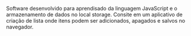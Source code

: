 Software desenvolvido para aprendisado da linguagem JavaScript e o armazenamento de dados no local storage. Consite em um aplicativo de criação de lista onde itens podem ser adicionados, apagados e salvos no navegador. 